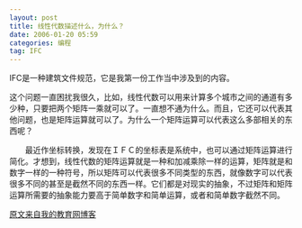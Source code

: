```yaml
---
layout: post
title: 线性代数描述什么，为什么？
date: 2006-01-20 05:59
categories: 编程 
tag: IFC
---
```

IFC是一种建筑文件规范，它是我第一份工作当中涉及到的内容。
<!-- more -->

这个问题一直困扰我很久，比如，线性代数可以用来计算多个城市之间的通道有多少种，只要把两个矩阵一乘就可以了。一直想不通为什么。而且，它还可以代表其他问题，也是矩阵运算就可以了。为什么一个矩阵运算可以代表这么多部相关的东西呢？

　　最近作坐标转换，发现在ＩＦＣ的坐标表是系统中，也可以通过矩阵运算进行简化。才想到，线性代数的矩阵运算就是一种和加减乘除一样的运算，矩阵就是和数字一样的一种符号，所以矩阵可以代表很多不同类型的东西，就像数字可以代表很多不同的甚至是截然不同的东西一样。它们都是对现实的抽象，不过矩阵和矩阵运算所需要的抽象能力要高于简单数字和简单运算，或者和简单数字截然不同。

[原文来自我的教育网博客][原文来自我的教育网博客]

[原文来自我的教育网博客]:http://teacher.edu.cn/pc/article/200601/333806.html
